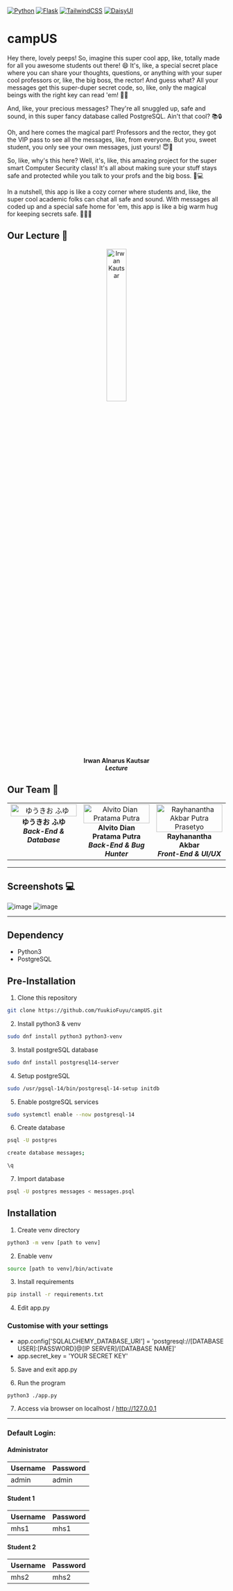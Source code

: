 [![Python](https://img.shields.io/badge/python-v3.11-black?style=for-the-badge&logo=python&labelColor=rgba(202%2C%20173%2C%200%2C%201)&link=https%3A%2F%2Fwww.python.org%2F)](https://www.python.org/)
[![Flask](https://img.shields.io/badge/flask-v2.3.x-black?style=for-the-badge&logo=flask&labelColor=rgba(202%2C%20173%2C%200%2C%201)&link=https%3A%2F%2Fwww.python.org%2F)](https://flask.palletsprojects.com/en/2.3.x/)
[![TailwindCSS](https://img.shields.io/badge/tailwindcss-v3.3.3-black?style=for-the-badge&logo=tailwindcss&labelColor=rgba(0%2C%20156%2C%20249%2C%201)&link=https%3A%2F%2Fwww.python.org%2F)](https://tailwindcss.com/)
[![DaisyUI](https://img.shields.io/badge/daisyui-v3.5.1-black?style=for-the-badge&logo=daisyui&labelColor=rgba(0%2C%20194%2C%2024%2C%201)&link=https%3A%2F%2Fwww.python.org%2F)](https://daisyui.com/)



# campUS
Hey there, lovely peeps! So, imagine this super cool app, like, totally made for all you awesome students out there! 😄 It's, like, a special secret place where you can share your thoughts, questions, or anything with your super cool professors or, like, the big boss, the rector! And guess what? All your messages get this super-duper secret code, so, like, only the magical beings with the right key can read 'em! 🔐✨

And, like, your precious messages? They're all snuggled up, safe and sound, in this super fancy database called PostgreSQL. Ain't that cool? 📚🔒

Oh, and here comes the magical part! Professors and the rector, they got the VIP pass to see all the messages, like, from everyone. But you, sweet student, you only see your own messages, just yours! 😇💌

So, like, why's this here? Well, it's, like, this amazing project for the super smart Computer Security class! It's all about making sure your stuff stays safe and protected while you talk to your profs and the big boss. 🌟💻

In a nutshell, this app is like a cozy corner where students and, like, the super cool academic folks can chat all safe and sound. With messages all coded up and a special safe home for 'em, this app is like a big warm hug for keeping secrets safe. 🤗💌✨


## Our Lecture 💪
<p align="center" valign="top" width="30%">
  <a href="https://hepidad.github.io"><img src="https://media.licdn.com/dms/image/C5603AQE4A3WARH9imA/profile-displayphoto-shrink_800_800/0/1625544749335?e=2147483647&v=beta&t=959ypUT1L34lPjovI6cTMzWiRU3ljb3FfKHzYNX26rQ" width="30%" alt="Irwan Kautsar"/></a><br />
    <b>Irwan Alnarus Kautsar</b><br />
    <b><i>Lecture</i></b>
</p>

## Our Team 🤝

<table>
  <tbody>
  </tbody>
    <tr>
      <td align="center" valign="top" width="30%">
        <a href="https://yuuki0.net"><img src="https://avatars.githubusercontent.com/u/79379934?v=4?s=100" width="100%" alt="ゆうきお ふゆ"/></a><br />
        <b>ゆうきお ふゆ</b><br />
        <b><i>Back-End & Database</i></b>
      </td>
      <td align="center" valign="top" width="30%">
        <a href="https://github.com/AlvitoDian">
          <img src="https://avatars.githubusercontent.com/u/132731944?v=4?s=100" width="100%" alt="Alvito Dian Pratama Putra"/>
        </a><br />
        <b>Alvito Dian Pratama Putra</b><br />
        <b><i>Back-End & Bug Hunter</i></b>
      </td>
      <td align="center" valign="top" width="30%">
        <a href="https://github.com/rayzio-jax">
          <img src="https://avatars.githubusercontent.com/u/111292920?v=4?s=100" width="100%" alt="Rayhanantha Akbar Putra Prasetyo"/>
        </a><br />
        <b>Rayhanantha Akbar</b><br />
        <b><i>Front-End & UI/UX</i></b>
      </td>
    </tr>
  </tbody>
</table>

<hr>

## Screenshots 💻

![image](https://github.com/YuukioFuyu/campUS/assets/79379934/06decb16-9d05-4eed-ad16-9be968e40a5d)
![image](https://github.com/YuukioFuyu/campUS/assets/79379934/6241d387-1949-4acb-a954-36be777bb717)

<hr>

## Dependency

-   Python3
-   PostgreSQL

## Pre-Installation

1. Clone this repository

```bash
git clone https://github.com/YuukioFuyu/campUS.git
```

2. Install python3 & venv

```bash
sudo dnf install python3 python3-venv
```

3. Install postgreSQL database

```bash
sudo dnf install postgresql14-server
```

4. Setup postgreSQL

```bash
sudo /usr/pgsql-14/bin/postgresql-14-setup initdb
```

5. Enable postgreSQL services

```bash
sudo systemctl enable --now postgresql-14
```

6. Create database

```bash
psql -U postgres
```
```bash
create database messages;
```
```bash
\q
```

7. Import database

```bash
psql -U postgres messages < messages.psql
```

## Installation

1. Create venv directory

```bash
python3 -m venv [path to venv]
```

2. Enable venv

```bash
source [path to venv]/bin/activate
```

3. Install requirements

```bash
pip install -r requirements.txt
```

4. Edit app.py

### Customise with your settings
- app.config['SQLALCHEMY_DATABASE_URI'] = 'postgresql://[DATABASE USER]:[PASSWORD]@[IP SERVER]/[DATABASE NAME]'
- app.secret_key = 'YOUR SECRET KEY'

5. Save and exit app.py

6. Run the program

```bash
python3 ./app.py
```

7. Access via browser on localhost / http://127.0.0.1

<hr>

### Default Login:
#### Administrator
| Username | Password |
|  ------- | -------- |
|   admin  |   admin  |

#### Student 1
| Username | Password |
|  ------- | -------- |
|    mhs1  |    mhs1  |

#### Student 2
| Username | Password |
|  ------- | -------- |
|    mhs2  |    mhs2  |
